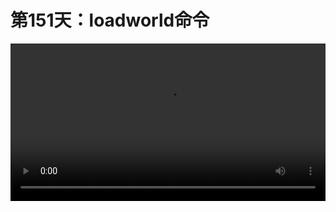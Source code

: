 # 第151天：loadworld命令

<video width="100%" controls controlslist="nodownload nofullscreen noremoteplayback" disablePictureInPicture>
  <source src="https://api.keepwork.com/ts-storage/siteFiles/20024/raw#1615006552047session151 loadworld.webm" type="video/webm">
  <source src="https://api.keepwork.com/ts-storage/siteFiles/20025/raw#1615006569923session151 loadworld_small.mp4" type="video/mp4" />
   
  你的浏览器不支持播放
</video>
<style>
video::-webkit-media-controls-fullscreen-button {
    display: none;
}
</style>

### 字幕

这里是我的家园。我们来看一个例子。
当主角在运动时，这个人物始终在看着我，并且头上说点击我。
当我们点击他时，会弹出这样的一个对话框。
如果点击是，我们将被传送到这个新的世界里。
那么这是如何实现的呢？
我们来看一下代码方块。
首先这里注册了一个当演员被点击时的事件。
当演员被点击时会执行命令 **/loadworld**，也就是**加载世界**。
后面的第二个参数是/loadworld的参数，530代表ID为530的世界。
这里的scaleTo是将人物放大到150%倍。
say在人物头顶显示点击我。
这里使用了一个永远重复指令，
让人物不停地朝向主角所在的位置。
@p代表主角。
所以最终的效果就是这样的。
当我们点击人物时，会弹出这个对话框。如果点击是，我们将直接进入ID为530的世界。


### 动手练习